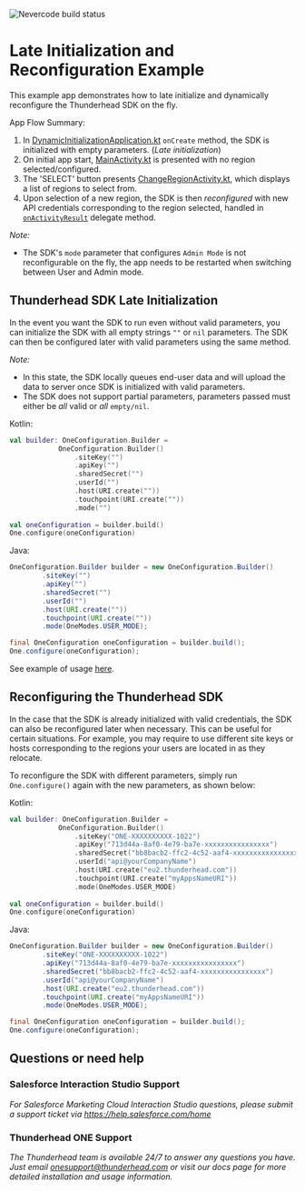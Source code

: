 ![Nevercode build status](https://app.nevercode.io/api/projects/b6c0e1f1-46b5-414a-8fe3-969670225833/workflows/6ac7f951-f9ac-4c05-9803-4f8023f17d36/status_badge.svg?branch=master&style=shields)

# Late Initialization and Reconfiguration Example 

This example app demonstrates how to late initialize and dynamically reconfigure the Thunderhead SDK on the fly.

App Flow Summary:
1. In [DynamicInitializationApplication.kt](https://github.com/thunderheadone/one-sdk-android/blob/master/examples/dynamic-initialization-example/Dynamic%20Initialization%20Example/app/src/main/java/com/thunderhead/dynamicinitializationexample/DynamicInitializationApplication.kt#L97) `onCreate` method, the SDK is initialized with empty parameters. (*Late initialization*)
2. On initial app start, [MainActivity.kt](https://github.com/thunderheadone/one-sdk-android/blob/master/examples/dynamic-initialization-example/Dynamic%20Initialization%20Example/app/src/main/java/com/thunderhead/dynamicinitializationexample/MainActivity.kt) is presented with no region selected/configured.  
3. The 'SELECT' button presents [ChangeRegionActivity.kt](https://github.com/thunderheadone/one-sdk-android/blob/master/examples/dynamic-initialization-example/Dynamic%20Initialization%20Example/app/src/main/java/com/thunderhead/dynamicinitializationexample/ChangeRegionActivity.kt), which displays a list of regions to select from.
4. Upon selection of a new region, the SDK is then *reconfigured* with new API credentials corresponding to the region selected, handled in [`onActivityResult`](https://github.com/thunderheadone/one-sdk-android/blob/master/examples/dynamic-initialization-example/Dynamic%20Initialization%20Example/app/src/main/java/com/thunderhead/dynamicinitializationexample/MainActivity.kt#L40) delegate method.  

*Note:*
- The SDK's `mode` parameter that configures `Admin Mode` is not reconfigurable on the fly, the app needs to be restarted when switching between User and Admin mode.

## Thunderhead SDK Late Initialization

In the event you want the SDK to run even without valid parameters, you can initialize the SDK with all empty strings `""` or `nil` parameters.  The SDK can then be configured later with valid parameters using the same method.

*Note:*
- In this state, the SDK locally queues end-user data and will upload the data to server once SDK is initialized with valid parameters.
- The SDK does not support partial parameters, parameters passed must either be *all* valid or *all* `empty/nil`.
    
Kotlin:
```kotlin
val builder: OneConfiguration.Builder =
            OneConfiguration.Builder()
                .siteKey("")
                .apiKey("")
                .sharedSecret("")
                .userId("")
                .host(URI.create(""))
                .touchpoint(URI.create(""))
                .mode("")
        
val oneConfiguration = builder.build()
One.configure(oneConfiguration)
```

Java:
```java
OneConfiguration.Builder builder = new OneConfiguration.Builder()
        .siteKey("")
        .apiKey("")
        .sharedSecret("")
        .userId("")
        .host(URI.create(""))
        .touchpoint(URI.create(""))
        .mode(OneModes.USER_MODE);

final OneConfiguration oneConfiguration = builder.build();
One.configure(oneConfiguration);
```
See example of usage [here](https://github.com/thunderheadone/one-sdk-android/blob/master/examples/dynamic-initialization-example/Dynamic%20Initialization%20Example/app/src/main/java/com/thunderhead/dynamicinitializationexample/DynamicInitializationApplication.kt#L97).

## Reconfiguring the Thunderhead SDK

In the case that the SDK is already initialized with valid credentials, the SDK can also be reconfigured later when necessary. This can be useful for certain situations.  For example, you may require to use different site keys or hosts corresponding to the regions your users are located in as they relocate.

To reconfigure the SDK with different parameters, simply run `One.configure()` again with the new parameters, as shown below:

Kotlin:
```kotlin
val builder: OneConfiguration.Builder =
            OneConfiguration.Builder()
                .siteKey("ONE-XXXXXXXXXX-1022")
                .apiKey("713d44a-8af0-4e79-ba7e-xxxxxxxxxxxxxxxx")
                .sharedSecret("bb8bacb2-ffc2-4c52-aaf4-xxxxxxxxxxxxxxxx")
                .userId("api@yourCompanyName")
                .host(URI.create("eu2.thunderhead.com"))
                .touchpoint(URI.create("myAppsNameURI"))
                .mode(OneModes.USER_MODE)
        
val oneConfiguration = builder.build()
One.configure(oneConfiguration)
```

Java:
```java
OneConfiguration.Builder builder = new OneConfiguration.Builder()
        .siteKey("ONE-XXXXXXXXXX-1022")
        .apiKey("713d44a-8af0-4e79-ba7e-xxxxxxxxxxxxxxxx")
        .sharedSecret("bb8bacb2-ffc2-4c52-aaf4-xxxxxxxxxxxxxxxx")
        .userId("api@yourCompanyName")
        .host(URI.create("eu2.thunderhead.com"))
        .touchpoint(URI.create("myAppsNameURI"))
        .mode(OneModes.USER_MODE);

final OneConfiguration oneConfiguration = builder.build();
One.configure(oneConfiguration);
```

## Questions or need help

### Salesforce Interaction Studio Support
_For Salesforce Marketing Cloud Interaction Studio questions, please submit a support ticket via https://help.salesforce.com/home_

### Thunderhead ONE Support
_The Thunderhead team is available 24/7 to answer any questions you have. Just email [onesupport@thunderhead.com](mailto:onesupport@thunderhead.com) or visit our docs page for more detailed installation and usage information._

